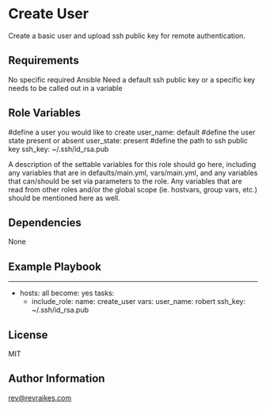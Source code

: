 Create User
=========

Create a basic user and upload ssh public key for remote authentication.

Requirements
------------

No specific required Ansible
Need a default ssh public key or a specific key needs to be called out in a variable

Role Variables
--------------
#define a user you would like to create
user_name: default
#define the user state present or absent
user_state: present
#define the path to ssh public key
ssh_key: ~/.ssh/id_rsa.pub

A description of the settable variables for this role should go here, including any variables that are in defaults/main.yml, vars/main.yml, and any variables that can/should be set via parameters to the role. Any variables that are read from other roles and/or the global scope (ie. hostvars, group vars, etc.) should be mentioned here as well.

Dependencies
------------

None

Example Playbook
----------------

---
- hosts: all
  become: yes
  tasks:
     - include_role:
         name: create_user
       vars:
         user_name: robert
         ssh_key: ~/.ssh/id_rsa.pub

License
-------

MIT

Author Information
------------------

rev@revraikes.com
